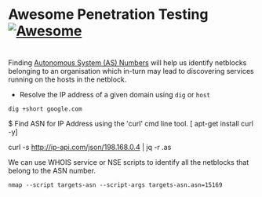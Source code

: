 




# Awesome Penetration Testing [![Awesome](https://awesome.re/badge-flat2.svg)](https://awesome.re)


#
 Finding [Autonomous System (AS) Numbers](https://www.iana.org/assignments/as-numbers) will help us identify 
 netblocks belonging to an organisation which in-turn may lead to discovering services running on the hosts in the netblock.

*   Resolve the IP address of a given domain using `dig` or `host`

```
dig +short google.com

```




$ Find ASN for IP Address using the 'curl' cmd line tool. [ apt-get install curl -y]

curl -s http://ip-api.com/json/198.168.0.4  | jq -r .as




We can use WHOIS service or NSE scripts to identify all the netblocks that belong to the ASN number.

```
nmap --script targets-asn --script-args targets-asn.asn=15169
```